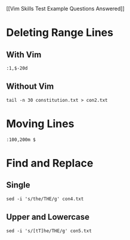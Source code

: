 [[Vim Skills Test Example Questions Answered]]
# Deleting Range Lines
## With Vim
```
:1,$-20d
```
## Without Vim
```
tail -n 30 constitution.txt > con2.txt
```
# Moving Lines
```
:100,200m $
```
# Find and Replace
## Single
```
sed -i 's/the/THE/g' con4.txt
```
## Upper and Lowercase
```
sed -i 's/[tT]he/THE/g' con5.txt
```